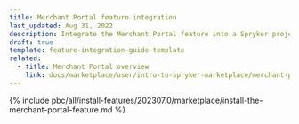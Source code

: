 ```yaml
---
title: Merchant Portal feature integration
last_updated: Aug 31, 2022
description: Integrate the Merchant Portal feature into a Spryker project.
draft: true
template: feature-integration-guide-template
related:
  - title: Merchant Portal overview
    link: docs/marketplace/user/intro-to-spryker-marketplace/merchant-portal.html
---
```


{% include pbc/all/install-features/202307.0/marketplace/install-the-merchant-portal-feature.md %} <!-- To edit, see /_includes/pbc/all/install-features/202307.0/marketplace/install-the-merchant-portal-feature.md -->
